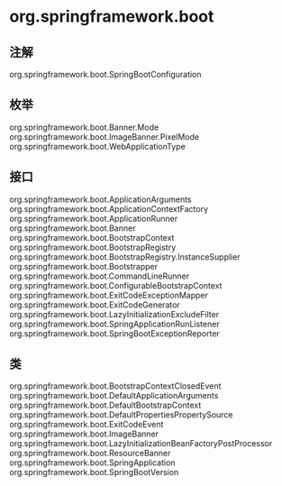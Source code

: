 # org.springframework.boot

## 注解

org.springframework.boot.SpringBootConfiguration

## 枚举

org.springframework.boot.Banner.Mode
org.springframework.boot.ImageBanner.PixelMode
org.springframework.boot.WebApplicationType

## 接口

org.springframework.boot.ApplicationArguments
org.springframework.boot.ApplicationContextFactory
org.springframework.boot.ApplicationRunner
org.springframework.boot.Banner
org.springframework.boot.BootstrapContext
org.springframework.boot.BootstrapRegistry
org.springframework.boot.BootstrapRegistry.InstanceSupplier<T>
org.springframework.boot.Bootstrapper
org.springframework.boot.CommandLineRunner
org.springframework.boot.ConfigurableBootstrapContext
org.springframework.boot.ExitCodeExceptionMapper
org.springframework.boot.ExitCodeGenerator
org.springframework.boot.LazyInitializationExcludeFilter
org.springframework.boot.SpringApplicationRunListener
org.springframework.boot.SpringBootExceptionReporter

## 类

org.springframework.boot.BootstrapContextClosedEvent
org.springframework.boot.DefaultApplicationArguments
org.springframework.boot.DefaultBootstrapContext
org.springframework.boot.DefaultPropertiesPropertySource
org.springframework.boot.ExitCodeEvent
org.springframework.boot.ImageBanner
org.springframework.boot.LazyInitializationBeanFactoryPostProcessor
org.springframework.boot.ResourceBanner
org.springframework.boot.SpringApplication
org.springframework.boot.SpringBootVersion




